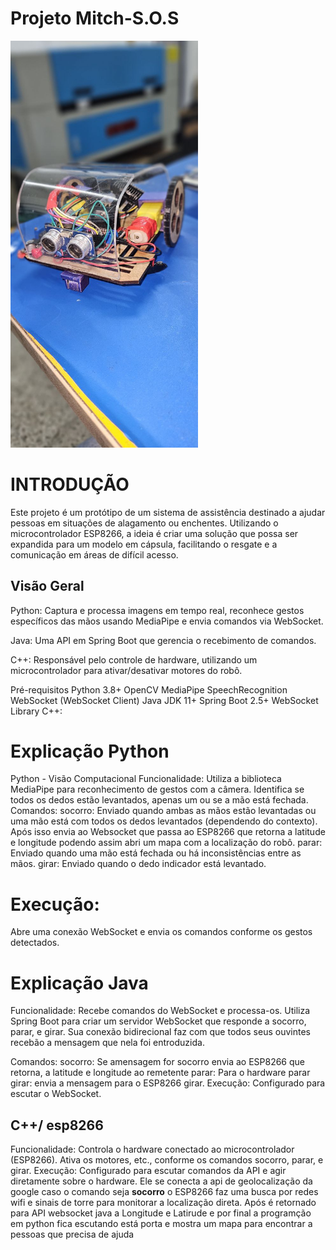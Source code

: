 # Projeto Mitch-S.O.S 

<img src="fotos/frente.jpg" alt="Robô" width="300">

# INTRODUÇÃO

Este projeto é um protótipo de um sistema de assistência destinado a ajudar pessoas em situações de alagamento ou enchentes. Utilizando o microcontrolador ESP8266, a ideia é criar uma solução que possa ser expandida para um modelo em cápsula, facilitando o resgate e a comunicação em áreas de difícil acesso.

## Visão Geral
Python: Captura e processa imagens em tempo real, reconhece gestos específicos das mãos usando MediaPipe e envia comandos via WebSocket.

Java: Uma API em Spring Boot que gerencia o recebimento de comandos.

C++: Responsável pelo controle de hardware, utilizando um microcontrolador para ativar/desativar motores do robô.

Pré-requisitos
Python 3.8+
OpenCV
MediaPipe
SpeechRecognition
WebSocket (WebSocket Client)
Java JDK 11+
Spring Boot 2.5+
WebSocket Library
C++:

# Explicação Python
Python - Visão Computacional
Funcionalidade: Utiliza a biblioteca MediaPipe para reconhecimento de gestos com a câmera. Identifica se todos os dedos estão levantados, apenas um ou se a mão está fechada.
Comandos:
socorro: Enviado quando ambas as mãos estão levantadas ou uma mão está com todos os dedos levantados (dependendo do contexto).  Após isso envia ao Websocket que passa ao ESP8266 que retorna a latitude e longitude 
podendo assim abri um mapa com a localização do robô.
parar: Enviado quando uma mão está fechada ou há inconsistências entre as mãos.
girar: Enviado quando o dedo indicador está levantado.

# Execução: 
Abre uma conexão WebSocket e envia os comandos conforme os gestos detectados.

# Explicação Java 
Funcionalidade: Recebe comandos do WebSocket e processa-os. Utiliza Spring Boot para criar um servidor WebSocket que responde a socorro, parar, e girar. Sua conexão 
bidirecional faz com que todos seus ouvintes recebão a mensagem que nela foi entroduzida.


Comandos:
socorro: Se amensagem for socorro envia ao ESP8266 que retorna, a latitude e longitude ao remetente
parar: Para o hardware parar
girar: envia a mensagem para o ESP8266 girar.
Execução: Configurado para escutar o WebSocket.

## C++/ esp8266
Funcionalidade: Controla o hardware conectado ao microcontrolador (ESP8266). Ativa os motores, etc., conforme os comandos socorro, parar, e girar.
Execução: Configurado para escutar comandos da API e agir diretamente sobre o hardware. Ele se conecta a api de geolocalização da google caso o comando seja **socorro**
o ESP8266 faz uma busca por redes wifi e sinais de torre para monitorar a localização direta.
Após é retornado para API websocket java a Longitude e Latirude e por final a programção em python fica escutando está porta e  mostra um mapa para encontrar a pessoas que precisa de ajuda

